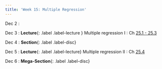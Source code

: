 ```yaml
---
title: 'Week 15: Multiple Regression'
---
```


Dec 2
: 

Dec 3
: **Lecture**{: .label .label-lecture } Multiple regression I
    : Ch [25.1 - 25.3](http://prob140.org/textbook/content/Chapter_25/00_Multiple_Regression.html#)

Dec 4
: **Section**{: .label .label-disc}

Dec 5
: **Lecture**{: .label .label-lecture} Multiple regression II
    : Ch [25.4](http://prob140.org/textbook/content/Chapter_25/04_Multiple_Regression.html)

Dec 6
: **Mega-Section**{: .label .label-disc}